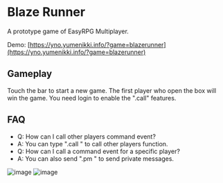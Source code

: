 # Blaze Runner

A prototype game of EasyRPG Multiplayer.

Demo: [https://yno.yumenikki.info/?game=blazerunner](https://yno.yumenikki.info/?game=blazerunner)

## Gameplay
Touch the bar to start a new game. The first player who open the box will win the game.
You need login to enable the ".call" features.

## FAQ

- Q: How can I call other players command event?
- A: You can type ".call <id>" to call other players function.  
- Q: How can I call a command event for a specific player?
- A: You can also send ".pm <uuid> <msg>" to send private messages.
  
![image](https://user-images.githubusercontent.com/2507027/155032730-49db9bbe-e67a-45e2-8fb0-32f37172fedc.png)
![image](https://user-images.githubusercontent.com/2507027/155032781-13394980-8b53-482e-93c5-f96545d7789f.png)

